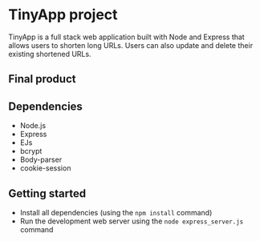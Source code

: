 # TinyApp project

TinyApp is a full stack web application built with Node and Express that allows users to shorten long URLs. Users can also update and delete their existing shortened URLs.

## Final product




## Dependencies
* Node.js
* Express
* EJs
* bcrypt
* Body-parser
* cookie-session

## Getting started
* Install all dependencies (using the `npm install` command)
* Run the development web server using the `node express_server.js` command
